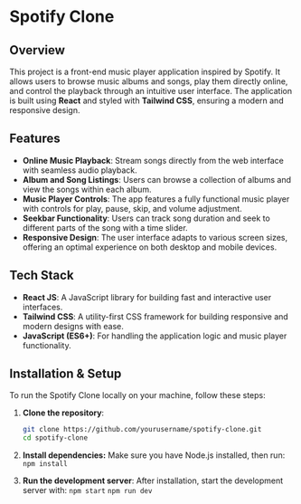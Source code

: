 # Spotify Clone

## Overview

This project is a front-end music player application inspired by Spotify. It allows users to browse music albums and songs, play them directly online, and control the playback through an intuitive user interface. The application is built using **React** and styled with **Tailwind CSS**, ensuring a modern and responsive design.

## Features

- **Online Music Playback**: Stream songs directly from the web interface with seamless audio playback.
- **Album and Song Listings**: Users can browse a collection of albums and view the songs within each album.
- **Music Player Controls**: The app features a fully functional music player with controls for play, pause, skip, and volume adjustment.
- **Seekbar Functionality**: Users can track song duration and seek to different parts of the song with a time slider.
- **Responsive Design**: The user interface adapts to various screen sizes, offering an optimal experience on both desktop and mobile devices.

## Tech Stack

- **React JS**: A JavaScript library for building fast and interactive user interfaces.
- **Tailwind CSS**: A utility-first CSS framework for building responsive and modern designs with ease.
- **JavaScript (ES6+)**: For handling the application logic and music player functionality.

## Installation & Setup

To run the Spotify Clone locally on your machine, follow these steps:

1. **Clone the repository**:
   ```bash
   git clone https://github.com/yourusername/spotify-clone.git
   cd spotify-clone

2. **Install dependencies:** Make sure you have Node.js installed, then run:
   `npm install`

3. **Run the development server**: After installation, start the development server with:
   `npm start`
   `npm run dev`

